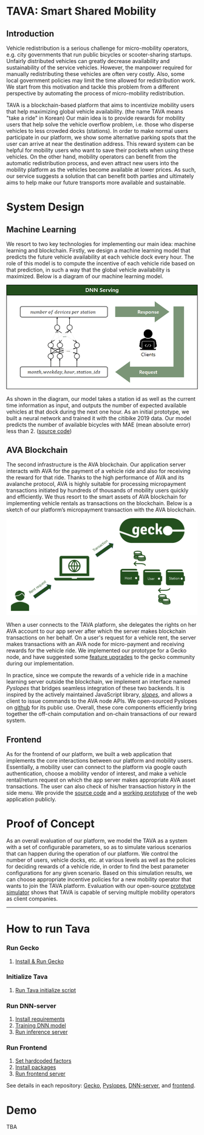 # TAVA: Smart Shared Mobility

## Introduction

Vehicle redistribution is a serious challenge for micro-mobility operators, e.g. city governments that run public bicycles or scooter-sharing startups. Unfairly distributed vehicles can greatly decrease availability and sustainability of the service vehicles. However, the manpower required for manually redistributing these vehicles are often very costly. Also, some local government policies may limit the time allowed for redistribution work. We start from this motivation and tackle this problem from a different perspective by automating the process of micro-mobility redistribution.

TAVA is a blockchain-based platform that aims to incentivize mobility users that help maximizing global vehicle availability. (the name TAVA means "take a ride" in Korean) Our main idea is to provide rewards for mobility users that help solve the vehicle overflow problem, i.e. those who disperse vehicles to less crowded docks (stations). In order to make normal users participate in our platform, we show some alternative parking spots that the user can arrive at near the destination address. This reward system can be helpful for mobility users who want to save their pockets when using these vehicles. On the other hand, mobility operators can benefit from the automatic redistribution process, and even attract new users into the mobility platform as the vehicles become available at lower prices. As such, our service suggests a solution that can benefit both parties and ultimately aims to help make our future transports more available and sustainable.

# System Design

## Machine Learning

We resort to two key technologies for implementing our main idea: machine learning and blockchain. Firstly, we design a machine learning model that predicts the future vehicle availability at each vehicle dock every hour. The role of this model is to compute the incentive of each vehicle ride based on that prediction, in such a way that the global vehicle availability is maximized. Below is a diagram of our machine learning model.

<img src="./images/fig1.png"/>

As shown in the diagram, our model takes a station id as well as the current time information as input, and outputs the number of expected available vehicles at that dock during the next one hour. As an initial prototype, we built a neural network and trained it with the citibike 2019 data. Our model predicts the number of available bicycles with MAE (mean absolute error) less than 2. ([source code](https://github.com/t-ava/citibike-DNN))

## AVA Blockchain

The second infrastructure is the AVA blockchain. Our application server interacts with AVA for the payment of a vehicle ride and also for receiving the reward for that ride. Thanks to the high performance of AVA and its avalanche protocol, AVA is highly suitable for processing micropayment transactions initiated by hundreds of thousands of mobility users quickly and efficiently. We thus resort to the smart assets of AVA blockchain for implementing vehicle rentals as transactions on the blockchain. Below is a sketch of our platform’s micropayment transaction with the AVA blockchain.

<img src="./images/fig2.png"/>

When a user connects to the TAVA platform, she delegates the rights on her AVA account to our app server after which the server makes blockchain transactions on her behalf. On a user's request for a vehicle rent, the server makes transactions with an AVA node for micro-payment and receiving rewards for the vehicle ride. We implemented our prototype for a Gecko node, and have suggested some [feature upgrades]((https://github.com/ava-labs/gecko/pull/179)) to the gecko community during our implementation.

In practice, since we compute the rewards of a vehicle ride in a machine learning server outside the blockchain, we implement an interface named *Pyslopes* that bridges seamless integration of these two backends. It is inspired by the actively maintained JavaScript library, [*slopes*](https://github.com/ava-labs/slopes), and allows a client to issue commands to the AVA node APIs. We open-sourced Pyslopes on [github](https://github.com/t-ava/pyslopes) for its public use. Overall, these core components efficiently bring together the off-chain computation and on-chain transactions of our reward system.

## Frontend

As for the frontend of our platform, we built a web application that implements the core interactions between our platform and mobility users. Essentially, a mobility user can connect to the platform via google oauth authentication, choose a mobility vendor of interest, and make a vehicle rental/return request on which the app server makes appropriate AVA asset transactions. The user can also check of his/her transaction history in the side menu. We provide the [source code](https://github.com/t-ava/tava-frontend) and a [working prototype](http://lynx.snu.ac.kr:8084/) of the web application publicly. 

# Proof of Concept

As an overall evaluation of our platform, we model the TAVA as a system with a set of configurable parameters, so as to simulate various scenarios that can happen during the operation of our platform. We control the number of users, vehicle docks, etc. at various levels as well as the policies for deciding rewards of a vehicle ride, in order to find the best parameter configurations for any given scenario. Based on this simulation results, we can choose appropriate incentive policies for a new mobility operator that wants to join the TAVA platform. Evaluation with our open-source [prototype simulator](https://github.com/t-ava/tava-simulator) shows that TAVA is capable of serving multiple mobility operators as client companies. 

---

# How to run Tava

### Run Gecko

1. [Install & Run Gecko](./gecko.md#install--run-gecko)

### Initialize Tava

1. [Run Tava initialize script](./gecko.md#run-tava-initialize-script)

### Run DNN-server

1. [Install requirements](./DNN-server.md#install-requirements)
2. [Training DNN model](./DNN-server.md#training-model)
3. [Run inference server](./DNN-server.md#run-inference-server)

### Run Frontend

1. [Set hardcoded factors](./frontend.md#set-hardcoded-factors)
2. [Install packages](./frontend.md#install-packages)
3. [Run frontend server](./frontend.md#run-server)

See details in each repository: [Gecko](https://github.com/t-ava/gecko), [Pyslopes](https://github.com/t-ava/pyslopes), [DNN-server](https://github.com/t-ava/citibike-DNN), and [frontend](https://github.com/t-ava/tava-frontend).

# Demo

TBA

